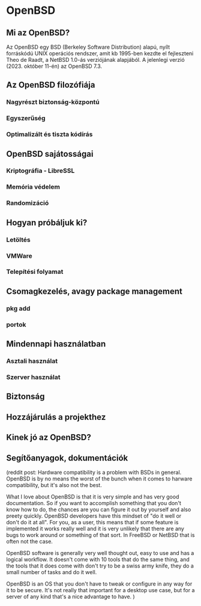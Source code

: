 # OpenBSD

## Mi az OpenBSD?

Az OpenBSD egy BSD (Berkeley Software Distribution) alapú, nyílt forráskódú UNIX operációs rendszer, amit kb 1995-ben kezdte el fejleszteni Theo de Raadt, a NetBSD 1.0-ás verziójának alapjából. A jelenlegi verzió (2023. október 11-én) az OpenBSD 7.3.

## Az OpenBSD filozófiája
### Nagyrészt biztonság-központú
### Egyszerűség
### Optimalizált és tiszta kódírás

## OpenBSD sajátosságai
### Kriptográfia - LibreSSL
### Memória védelem
### Randomizáció

## Hogyan próbáljuk ki?
### Letöltés
### VMWare
### Telepítési folyamat

## Csomagkezelés, avagy package management
### pkg add
### portok

## Mindennapi használatban
### Asztali használat
### Szerver használat

## Biztonság

## Hozzájárulás a projekthez

## Kinek jó az OpenBSD?

## Segítőanyagok, dokumentációk

(reddit post:
Hardware compatibility is a problem with BSDs in general. OpenBSD is by no means the worst of the bunch when it comes to harware compatibility, but it's also not the best.

What I love about OpenBSD is that it is very simple and has very good documentation. So if you want to accomplish something that you don't know how to do, the chances are you can figure it out by yourself and also preety quickly. OpenBSD developers have this mindset of "do it well or don't do it at all". For you, as a user, this means that if some feature is implemented it works really well and it is very unlikely that there are any bugs to work around or something of that sort. In FreeBSD or NetBSD that is often not the case.

OpenBSD software is generally very well thought out, easy to use and has a logical workflow. It doesn't come with 10 tools that do the same thing, and the tools that it does come with don't try to be a swiss army knife, they do a small number of tasks and do it well.

OpenBSD is an OS that you don't have to tweak or configure in any way for it to be secure. It's not really that important for a desktop use case, but for a server of any kind that's a nice advantage to have.
)

